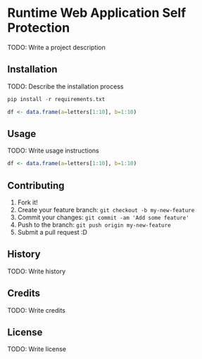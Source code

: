 # Runtime Web Application Self Protection

TODO: Write a project description

## Installation

TODO: Describe the installation process

```r
pip install -r requirements.txt
```

```r
df <- data.frame(a=letters[1:10], b=1:10)
```
## Usage

TODO: Write usage instructions

```r
df <- data.frame(a=letters[1:10], b=1:10)
```

## Contributing

1. Fork it!
2. Create your feature branch: `git checkout -b my-new-feature`
3. Commit your changes: `git commit -am 'Add some feature'`
4. Push to the branch: `git push origin my-new-feature`
5. Submit a pull request :D

## History

TODO: Write history

## Credits

TODO: Write credits

## License

TODO: Write license
